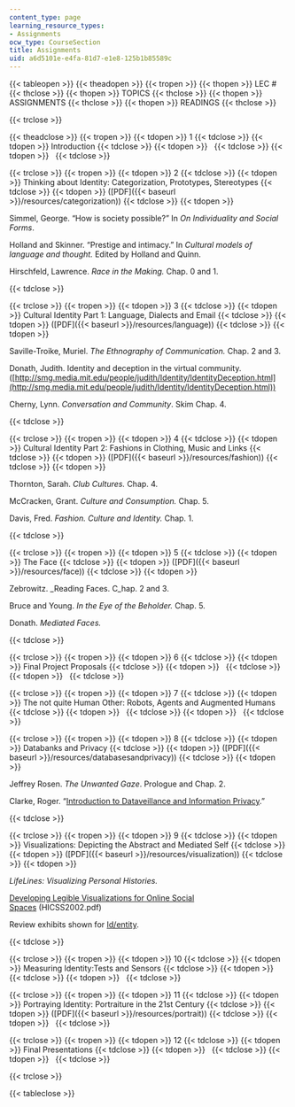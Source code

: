 ```yaml
---
content_type: page
learning_resource_types:
- Assignments
ocw_type: CourseSection
title: Assignments
uid: a6d5101e-e4fa-81d7-e1e8-125b1b85589c
---
```


{{< tableopen >}}
{{< theadopen >}}
{{< tropen >}}
{{< thopen >}}
LEC #
{{< thclose >}}
{{< thopen >}}
TOPICS
{{< thclose >}}
{{< thopen >}}
ASSIGNMENTS
{{< thclose >}}
{{< thopen >}}
READINGS
{{< thclose >}}

{{< trclose >}}

{{< theadclose >}}
{{< tropen >}}
{{< tdopen >}}
1
{{< tdclose >}}
{{< tdopen >}}
Introduction
{{< tdclose >}}
{{< tdopen >}}
 
{{< tdclose >}}
{{< tdopen >}}
 
{{< tdclose >}}

{{< trclose >}}
{{< tropen >}}
{{< tdopen >}}
2
{{< tdclose >}}
{{< tdopen >}}
Thinking about Identity: Categorization, Prototypes, Stereotypes
{{< tdclose >}}
{{< tdopen >}}
([PDF]({{< baseurl >}}/resources/categorization))
{{< tdclose >}}
{{< tdopen >}}


Simmel, George. “How is society possible?” In _On Individuality and Social Forms_.

Holland and Skinner. “Prestige and intimacy.” In _Cultural models of language and thought._ Edited by Holland and Quinn.

Hirschfeld, Lawrence. _Race in the Making._ Chap. 0 and 1.


{{< tdclose >}}

{{< trclose >}}
{{< tropen >}}
{{< tdopen >}}
3
{{< tdclose >}}
{{< tdopen >}}
Cultural Identity Part 1: Language, Dialects and Email
{{< tdclose >}}
{{< tdopen >}}
([PDF]({{< baseurl >}}/resources/language))
{{< tdclose >}}
{{< tdopen >}}


Saville-Troike, Muriel. _The Ethnography of Communication._ Chap. 2 and 3.

Donath, Judith. Identity and deception in the virtual community.([http://smg.media.mit.edu/people/judith/Identity/IdentityDeception.html](http://smg.media.mit.edu/people/judith/Identity/IdentityDeception.html))

Cherny, Lynn. _Conversation and Community_. Skim Chap. 4.


{{< tdclose >}}

{{< trclose >}}
{{< tropen >}}
{{< tdopen >}}
4
{{< tdclose >}}
{{< tdopen >}}
Cultural Identity Part 2: Fashions in Clothing, Music and Links
{{< tdclose >}}
{{< tdopen >}}
([PDF]({{< baseurl >}}/resources/fashion))
{{< tdclose >}}
{{< tdopen >}}


Thornton, Sarah. _Club Cultures._ Chap. 4.

McCracken, Grant. _Culture and Consumption._ Chap. 5.

Davis, Fred. _Fashion. Culture and Identity._ Chap. 1.


{{< tdclose >}}

{{< trclose >}}
{{< tropen >}}
{{< tdopen >}}
5
{{< tdclose >}}
{{< tdopen >}}
The Face
{{< tdclose >}}
{{< tdopen >}}
([PDF]({{< baseurl >}}/resources/face))
{{< tdclose >}}
{{< tdopen >}}


Zebrowitz. _Reading Faces. C_hap. 2 and 3.

Bruce and Young. _In the Eye of the Beholder._ Chap. 5.

Donath. _Mediated Faces._


{{< tdclose >}}

{{< trclose >}}
{{< tropen >}}
{{< tdopen >}}
6
{{< tdclose >}}
{{< tdopen >}}
Final Project Proposals
{{< tdclose >}}
{{< tdopen >}}
 
{{< tdclose >}}
{{< tdopen >}}
 
{{< tdclose >}}

{{< trclose >}}
{{< tropen >}}
{{< tdopen >}}
7
{{< tdclose >}}
{{< tdopen >}}
The not quite Human Other: Robots, Agents and Augmented Humans
{{< tdclose >}}
{{< tdopen >}}
 
{{< tdclose >}}
{{< tdopen >}}
 
{{< tdclose >}}

{{< trclose >}}
{{< tropen >}}
{{< tdopen >}}
8
{{< tdclose >}}
{{< tdopen >}}
Databanks and Privacy
{{< tdclose >}}
{{< tdopen >}}
([PDF]({{< baseurl >}}/resources/databasesandprivacy))
{{< tdclose >}}
{{< tdopen >}}


Jeffrey Rosen. _The Unwanted Gaze_. Prologue and Chap. 2.

Clarke, Roger. “[Introduction to Dataveillance and Information Privacy](http://www.rogerclarke.com/DV/Intro.html).”


{{< tdclose >}}

{{< trclose >}}
{{< tropen >}}
{{< tdopen >}}
9
{{< tdclose >}}
{{< tdopen >}}
Visualizations: Depicting the Abstract and Mediated Self
{{< tdclose >}}
{{< tdopen >}}
([PDF]({{< baseurl >}}/resources/visualization))
{{< tdclose >}}
{{< tdopen >}}


_LifeLines: Visualizing Personal Histories._

[Developing Legible Visualizations for Online Social Spaces](http://smg.media.mit.edu/papers/danah/HICSS2002.pdf) (HICSS2002.pdf)

Review exhibits shown for [Id/entity](http://identity.media.mit.edu/exhibition.html).


{{< tdclose >}}

{{< trclose >}}
{{< tropen >}}
{{< tdopen >}}
10
{{< tdclose >}}
{{< tdopen >}}
Measuring Identity:Tests and Sensors
{{< tdclose >}}
{{< tdopen >}}
 
{{< tdclose >}}
{{< tdopen >}}
 
{{< tdclose >}}

{{< trclose >}}
{{< tropen >}}
{{< tdopen >}}
11
{{< tdclose >}}
{{< tdopen >}}
Portraying Identity: Portraiture in the 21st Century
{{< tdclose >}}
{{< tdopen >}}
([PDF]({{< baseurl >}}/resources/portrait))
{{< tdclose >}}
{{< tdopen >}}
 
{{< tdclose >}}

{{< trclose >}}
{{< tropen >}}
{{< tdopen >}}
12
{{< tdclose >}}
{{< tdopen >}}
Final Presentations
{{< tdclose >}}
{{< tdopen >}}
 
{{< tdclose >}}
{{< tdopen >}}
 
{{< tdclose >}}

{{< trclose >}}

{{< tableclose >}}